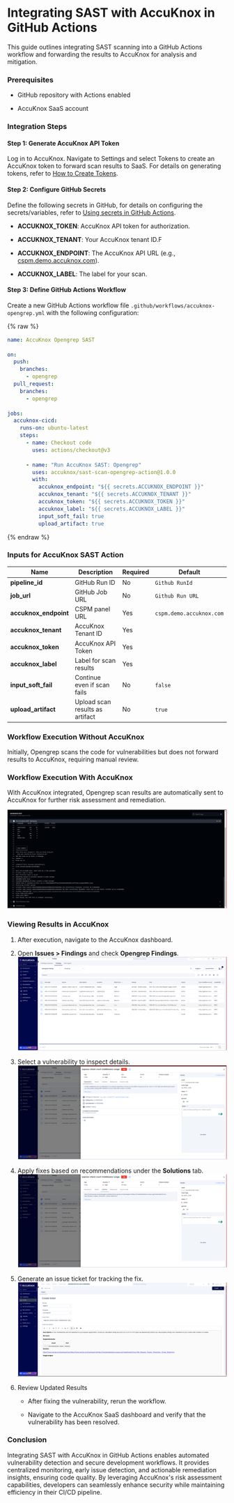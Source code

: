 # Integrating SAST with AccuKnox in GitHub Actions

This guide outlines integrating SAST scanning into a GitHub Actions workflow and forwarding the results to AccuKnox for analysis and mitigation.

### Prerequisites

- GitHub repository with Actions enabled

- AccuKnox SaaS account

### Integration Steps

#### Step 1: Generate AccuKnox API Token

Log in to AccuKnox. Navigate to Settings and select Tokens to create an AccuKnox token to forward scan results to SaaS. For details on generating tokens, refer to [How to Create Tokens](https://help.accuknox.com/how-to/how-to-create-tokens/?h=token "https://help.accuknox.com/how-to/how-to-create-tokens/?h=token").

#### Step 2: Configure GitHub Secrets

Define the following secrets in GitHub, for details on configuring the secrets/variables, refer to [Using secrets in GitHub Actions](https://docs.github.com/en/actions/security-for-github-actions/security-guides/using-secrets-in-github-actions "https://docs.github.com/en/actions/security-for-github-actions/security-guides/using-secrets-in-github-actions").

- **ACCUKNOX_TOKEN**: AccuKnox API token for authorization.

- **ACCUKNOX_TENANT**: Your AccuKnox tenant ID.F

- **ACCUKNOX_ENDPOINT**: The AccuKnox API URL (e.g., [cspm.demo.accuknox.com](http://cspm.demo.accuknox.com/ "http://cspm.demo.accuknox.com/")).

- **ACCUKNOX_LABEL**: The label for your scan.

#### Step 3: Define GitHub Actions Workflow

Create a new GitHub Actions workflow file `.github/workflows/accuknox-opengrep.yml` with the following configuration:

{% raw %}
```yaml
name: AccuKnox Opengrep SAST

on:
  push:
    branches:
      - opengrep
  pull_request:
    branches:
      - opengrep

jobs:
  accuknox-cicd:
    runs-on: ubuntu-latest
    steps:
      - name: Checkout code
        uses: actions/checkout@v3

      - name: "Run AccuKnox SAST: Opengrep"
        uses: accuknox/sast-scan-opengrep-action@1.0.0
        with:
          accuknox_endpoint: "${{ secrets.ACCUKNOX_ENDPOINT }}"
          accuknox_tenant: "${{ secrets.ACCUKNOX_TENANT }}"
          accuknox_token: "${{ secrets.ACCUKNOX_TOKEN }}"
          accuknox_label: "${{ secrets.ACCUKNOX_LABEL }}"
          input_soft_fail: true
          upload_artifact: true
```
{% endraw %}

### Inputs for AccuKnox SAST Action

| **Name**              | **Description**                 | **Required** | **Default**              |
| --------------------- | ------------------------------- | ------------ | ------------------------ |
| **pipeline_id**       | GitHub Run ID                   | No           | `Github RunId`           |
| **job_url**           | GitHub Job URL                  | No           | `Github Run URL`         |
| **accuknox_endpoint** | CSPM panel URL                  | Yes          | `cspm.demo.accuknox.com` |
| **accuknox_tenant**   | AccuKnox Tenant ID              | Yes          |                          |
| **accuknox_token**    | AccuKnox API Token              | Yes          |                          |
| **accuknox_label**    | Label for scan results          | Yes          |                          |
| **input_soft_fail**   | Continue even if scan fails     | No           | `false`                  |
| **upload_artifact**   | Upload scan results as artifact | No           | `true`                   |

### Workflow Execution Without AccuKnox

Initially, Opengrep scans the code for vulnerabilities but does not forward results to AccuKnox, requiring manual review.

### Workflow Execution With AccuKnox

With AccuKnox integrated, Opengrep scan results are automatically sent to AccuKnox for further risk assessment and remediation.

![image-20250310-030331.png](./images/opengrep-sast/1.png)

### Viewing Results in AccuKnox

1.  After execution, navigate to the AccuKnox dashboard.

2.  Open **Issues > Findings** and check **Opengrep Findings**.
    ![image-20250310-030536.png](./images/opengrep-sast/2.png)

3.  Select a vulnerability to inspect details.
    ![image-20250310-030648.png](./images/opengrep-sast/3.png)

4.  Apply fixes based on recommendations under the **Solutions** tab.
    ![image-20250310-030726.png](./images/opengrep-sast/4.png)

5.  Generate an issue ticket for tracking the fix.
    ![image-20250310-050932.png](./images/opengrep-sast/5.png)

6.  Review Updated Results

    - After fixing the vulnerability, rerun the workflow.

    - Navigate to the AccuKnox SaaS dashboard and verify that the vulnerability has been resolved.

### Conclusion

Integrating SAST with AccuKnox in GitHub Actions enables automated vulnerability detection and secure development workflows. It provides centralized monitoring, early issue detection, and actionable remediation insights, ensuring code quality. By leveraging AccuKnox's risk assessment capabilities, developers can seamlessly enhance security while maintaining efficiency in their CI/CD pipeline.

